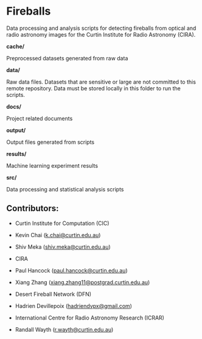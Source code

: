 # Fireballs

Data processing and analysis scripts for detecting fireballs from optical and radio astronomy images for the Curtin Institute for Radio Astronomy (CIRA).

**cache/**

Preprocessed datasets generated from raw data

**data/**

Raw data files. Datasets that are sensitive or large are not committed to this remote repository. Data must be stored locally in this folder to run the scripts.

**docs/**

Project related documents

**output/**

Output files generated from scripts

**results/**

Machine learning experiment results

**src/**

Data processing and statistical analysis scripts

## Contributors:
* Curtin Institute for Computation (CIC)
 * Kevin Chai (k.chai@curtin.edu.au)
 * Shiv Meka (shiv.meka@curtin.edu.au)

* CIRA
 * Paul Hancock (paul.hancock@curtin.edu.au)
 * Xiang Zhang (xiang.zhang11@postgrad.curtin.edu.au)

* Desert Fireball Network (DFN)
 * Hadrien Devillepoix (hadriendvpx@gmail.com)

* International Centre for Radio Astronomy Research (ICRAR)
 * Randall Wayth (r.wayth@curtin.edu.au)